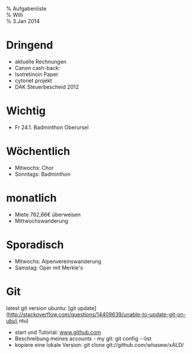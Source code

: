 % Aufgabenliste  
% Willi  
% 3.Jan 2014  

Dringend
========
- aktuelle Rechnungen
- Canon cash-back: 
- Isotretinoin Paper
- cytonet projekt
- DAK Steuerbescheid 2012

Wichtig
=======
- Fr 24.1. Badminthon Oberursel


Wöchentlich
===========

- Mitwochs: Chor
- Sonntags: Badminthon

monatlich
=========
- Miete 762,66€ überweisen 
- Mittwochswanderung 

Sporadisch
==========

- Mitwochs: Alpenvereinswanderung
- Samstag: Oper mit Merkle's


Git
===

latest git version ubuntu:
[git                                                                      update](http://stackoverflow.com/questions/14409639/unable-to-update-git-on-ubu\
ntu)

- start und Tutorial: www.github.com
- Beschreibung meines accounts - my git: git config --list
- kopiere eine lokale Version: git clone git://github.com/whasew/xALD/





